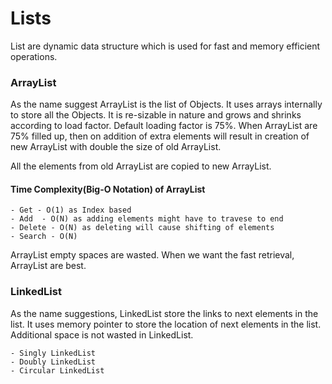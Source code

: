 # Lists

List are dynamic data structure which is used for fast and memory efficient operations.

### ArrayList

As the name suggest ArrayList is the list of Objects. It uses arrays internally to store all the Objects. It is re-sizable in nature and grows and shrinks according to load factor. Default loading factor is 75%. When ArrayList are 75% filled up, then on addition of extra elements will result in creation of new ArrayList with double the size of old ArrayList.

All the elements from old ArrayList are copied to new ArrayList. 

#### Time Complexity(Big-O Notation) of ArrayList
    - Get - O(1) as Index based
    - Add  - O(N) as adding elements might have to travese to end
    - Delete - O(N) as deleting will cause shifting of elements
    - Search - O(N) 

ArrayList empty spaces are wasted. When we want the fast retrieval, ArrayList are best. 



### LinkedList
As the name suggestions, LinkedList store the links to next elements in the list. It uses memory pointer to store the location of next elements in the list. Additional space is not wasted in LinkedList.

    - Singly LinkedList
    - Doubly LinkedList
    - Circular LinkedList


